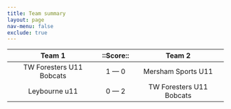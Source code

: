 ```yaml
---
title: Team summary
layout: page
nav-menu: false
exclude: true
---
```




|          Team 1          |  ::Score::  |          Team 2          |
|:------------------------:|:-----------:|:------------------------:|
| TW Foresters U11 Bobcats | 1 &mdash; 0 |    Mersham Sports U11    |
|      Leybourne u11       | 0 &mdash; 2 | TW Foresters U11 Bobcats |

 <br /><br /><br />